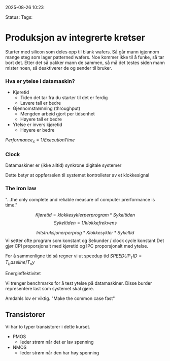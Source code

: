 2025-08-26 10:23

Status:
Tags:

# Produksjon av integrerte kretser
Starter med silicon som deles opp til blank wafers. Så går mann igjennom mange steg som lager patterned wafers. Noe kommer ikke til å funke, så tar bort det. Etter det så pakker mann de sammen, så må det testes siden mann mister noen, så deaktiverer de og sender til bruker. 

### Hva er ytelse i datamaskin?
- Kjøretid
	- Tiden det tar fra du starter til det er ferdig 
	- Lavere tall er bedre
- Gjennomstrømning (throughput)
	- Mengden arbeid gjort per tidsenhet
	- Høyere tall er bedre
- Ytelse er invers kjøretid
	- Høyere er bedre

$Performance_x= 1/ExecutionTime$


### Clock

Datamaskiner er (ikke alltid) synkrone digitale systemer

Dette betyr at oppførselen til systemet kontrolleter av et klokkesignal

### The iron law

"...the only complete and reliable measure of computer prerformance is time."

$$
Kjøretid = klokkesykler per program * Sykeltiden 
$$
$$
Sykeltiden = 1 / klokkefrekvens
$$

$$
Intstruksjoner per prog * Klokkesykler * Sykeltid
$$
Vi setter ofte program som konstant og Sekunder / clock cycle konstant
Det gjør CPI proporsjonalt med kjøretid og IPC proporsjonalt med ytelse.

For å sammenligne tid så regner vi ut speedup tid
$SPEEDUP_TID = T_baseline/T_ny$

Energieffektivitet

Vi trenger benchmarks for å test ytelse på datamaskiner. Disse burder representere last som systemet skal gjøre. 

Amdahls lov er viktig. 
"Make the common case fast"


## Transistorer

Vi har to typer transistorer i dette kurset.

- PMOS
	- leder strøm når det er lav spenning
- NMOS 
	- leder strøm når den har høy spenning


